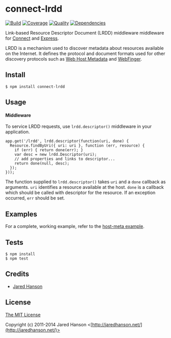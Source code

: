 # connect-lrdd

[![Build](https://travis-ci.org/jaredhanson/connect-lrdd.png)](https://travis-ci.org/jaredhanson/connect-lrdd)
[![Coverage](https://coveralls.io/repos/jaredhanson/connect-lrdd/badge.png)](https://coveralls.io/r/jaredhanson/connect-lrdd)
[![Quality](https://codeclimate.com/github/jaredhanson/connect-lrdd.png)](https://codeclimate.com/github/jaredhanson/connect-lrdd)
[![Dependencies](https://david-dm.org/jaredhanson/connect-lrdd.png)](https://david-dm.org/jaredhanson/connect-lrdd)


Link-based Resource Descriptor Document (LRDD) middleware middleware for [Connect](http://senchalabs.github.com/connect/)
and [Express](http://expressjs.com/).

LRDD is a mechanism used to discover metadata about resources available on the
Internet.  It defines the protocol and document formats used for other discovery
protocols such as [Web Host Metadata](http://tools.ietf.org/html/rfc6415) and
[WebFinger](http://code.google.com/p/webfinger/).

## Install

    $ npm install connect-lrdd

## Usage

#### Middleware

To service LRDD requests, use `lrdd.descriptor()` middleware in your application.

    app.get('/lrdd', lrdd.descriptor(function(uri, done) {
      Resource.findByUri({ uri: uri }, function (err, resource) {
        if (err) { return done(err); }
        var desc = new lrdd.Descriptor(uri);
        // add properties and links to descriptor...
        return done(null, desc);
      });
    }));

The function supplied to `lrdd.descriptor()` takes `uri` and a `done` callback
as arguments.  `uri` identifies a resource available at the host.  `done` is a
callback which should be called with descriptor for the resource.  If an
exception occurred, `err` should be set.

## Examples

For a complete, working example, refer to the [host-meta example](https://github.com/jaredhanson/connect-lrdd/tree/master/examples/host-meta).

## Tests

    $ npm install
    $ npm test

## Credits

  - [Jared Hanson](http://github.com/jaredhanson)

## License

[The MIT License](http://opensource.org/licenses/MIT)

Copyright (c) 2011-2014 Jared Hanson <[http://jaredhanson.net/](http://jaredhanson.net/)>

